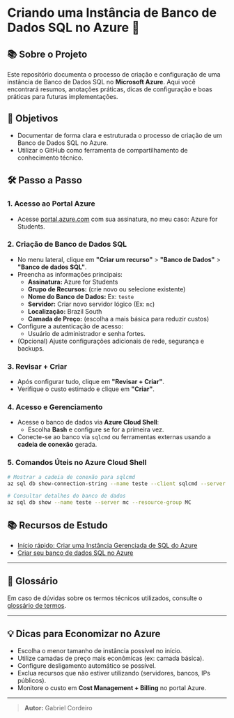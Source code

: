 # Criando uma Instância de Banco de Dados SQL no Azure 🚀

## 📚 Sobre o Projeto
Este repositório documenta o processo de criação e configuração de uma instância de Banco de Dados SQL no **Microsoft Azure**. 
Aqui você encontrará resumos, anotações práticas, dicas de configuração e boas práticas para futuras implementações.

## 🎯 Objetivos
- Documentar de forma clara e estruturada o processo de criação de um Banco de Dados SQL no Azure.
- Utilizar o GitHub como ferramenta de compartilhamento de conhecimento técnico.

## 🛠️ Passo a Passo

### 1. Acesso ao Portal Azure
- Acesse [portal.azure.com](https://portal.azure.com) com sua assinatura, no meu caso: Azure for Students.

### 2. Criação de Banco de Dados SQL
- No menu lateral, clique em **"Criar um recurso"** > **"Banco de Dados"** > **"Banco de dados SQL"**.
- Preencha as informações principais:
  - **Assinatura:** Azure for Students
  - **Grupo de Recursos:** (crie novo ou selecione existente)
  - **Nome do Banco de Dados:** Ex: `teste`
  - **Servidor:** Criar novo servidor lógico (Ex: `mc`)
  - **Localização:** Brazil South
  - **Camada de Preço:** (escolha a mais básica para reduzir custos)
- Configure a autenticação de acesso:
  - Usuário de administrador e senha fortes.
- (Opcional) Ajuste configurações adicionais de rede, segurança e backups.

### 3. Revisar + Criar
- Após configurar tudo, clique em **"Revisar + Criar"**.
- Verifique o custo estimado e clique em **"Criar"**.

### 4. Acesso e Gerenciamento
- Acesse o banco de dados via **Azure Cloud Shell**:
  - Escolha **Bash** e configure se for a primeira vez.
- Conecte-se ao banco via `sqlcmd` ou ferramentas externas usando a **cadeia de conexão** gerada.

### 5. Comandos Úteis no Azure Cloud Shell
```bash
# Mostrar a cadeia de conexão para sqlcmd
az sql db show-connection-string --name teste --client sqlcmd --server mc.database.windows.net
```

```bash
# Consultar detalhes do banco de dados
az sql db show --name teste --server mc --resource-group MC
```

## 📚 Recursos de Estudo
- [Início rápido: Criar uma Instância Gerenciada de SQL do Azure](https://learn.microsoft.com/pt-br/azure/azure-sql/managed-instance/instance-create-quickstart?view=azuresql&tabs=azure-portal)
- [Criar seu banco de dados SQL no Azure](https://learn.microsoft.com/pt-br/training/modules/provision-azure-sql-db/3-create-your-database)

---

## 🧠 Glossário
Em caso de dúvidas sobre os termos técnicos utilizados, consulte o [glossário de termos](./glossario.md).

---

## 💡 Dicas para Economizar no Azure
- Escolha o menor tamanho de instância possível no início.
- Utilize camadas de preço mais econômicas (ex: camada básica).
- Configure desligamento automático se possível.
- Exclua recursos que não estiver utilizando (servidores, bancos, IPs públicos).
- Monitore o custo em **Cost Management + Billing** no portal Azure.

---

> **Autor:** Gabriel Cordeiro
